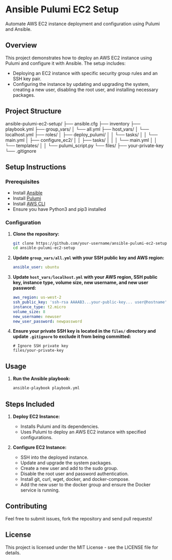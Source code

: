 # Ansible Pulumi EC2 Setup

Automate AWS EC2 instance deployment and configuration using Pulumi and Ansible.

## Overview

This project demonstrates how to deploy an AWS EC2 instance using Pulumi and configure it with Ansible. The setup includes:

- Deploying an EC2 instance with specific security group rules and an SSH key pair.
- Configuring the instance by updating and upgrading the system, creating a new user, disabling the root user, and installing necessary packages.

## Project Structure

ansible-pulumi-ec2-setup/
├── ansible.cfg
├── inventory
├── playbook.yml
├── group_vars/
│ └── all.yml
├── host_vars/
│ └── localhost.yml
├── roles/
│ ├── deploy_pulumi/
│ │ └── tasks/
│ │ └── main.yml
│ ├── configure_ec2/
│ │ ├── tasks/
│ │ │ └── main.yml
│ │ └── templates/
│ │ └── pulumi_script.py
└── files/
├── your-private-key
└── .gitignore


## Setup Instructions

### Prerequisites

- Install [Ansible](https://docs.ansible.com/ansible/latest/installation_guide/intro_installation.html)
- Install [Pulumi](https://www.pulumi.com/docs/get-started/install/)
- Install [AWS CLI](https://docs.aws.amazon.com/cli/latest/userguide/install-cliv2.html)
- Ensure you have Python3 and pip3 installed

### Configuration

1. **Clone the repository:**

    ```bash
    git clone https://github.com/your-username/ansible-pulumi-ec2-setup.git
    cd ansible-pulumi-ec2-setup
    ```

2. **Update `group_vars/all.yml` with your SSH public key and AWS region:**

    ```yaml
    ansible_user: ubuntu
    ```

3. **Update `host_vars/localhost.yml` with your AWS region, SSH public key, instance type, volume size, new username, and new user password:**

    ```yaml
    aws_region: us-west-2
    ssh_public_key: 'ssh-rsa AAAAB3...your-public-key... user@hostname'
    instance_type: t2.micro
    volume_size: 8
    new_username: newuser
    new_user_password: newpassword
    ```

4. **Ensure your private SSH key is located in the `files/` directory and update `.gitignore` to exclude it from being committed:**

    ```plaintext
    # Ignore SSH private key
    files/your-private-key
    ```

## Usage

1. **Run the Ansible playbook:**

    ```bash
    ansible-playbook playbook.yml
    ```

## Steps Included

1. **Deploy EC2 Instance:**
   - Installs Pulumi and its dependencies.
   - Uses Pulumi to deploy an AWS EC2 instance with specified configurations.

2. **Configure EC2 Instance:**
   - SSH into the deployed instance.
   - Update and upgrade the system packages.
   - Create a new user and add to the sudo group.
   - Disable the root user and password authentication.
   - Install git, curl, wget, docker, and docker-compose.
   - Add the new user to the docker group and ensure the Docker service is running.

## Contributing

Feel free to submit issues, fork the repository and send pull requests!

## License

This project is licensed under the MIT License - see the LICENSE file for details.
